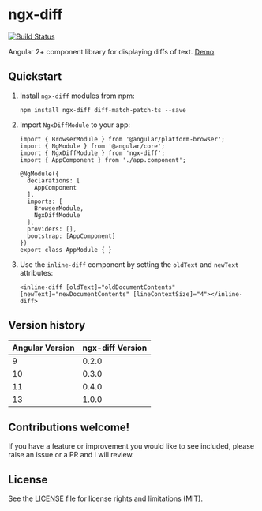 # ngx-diff

[![Build Status](https://travis-ci.org/rars/ngx-diff.svg?branch=master)](https://travis-ci.org/rars/ngx-diff)

Angular 2+ component library for displaying diffs of text. [Demo](https://rars.github.io/ngx-diff/).

## Quickstart

1. Install `ngx-diff` modules from npm:
   ```
   npm install ngx-diff diff-match-patch-ts --save
   ```
2. Import `NgxDiffModule` to your app:

   ```
   import { BrowserModule } from '@angular/platform-browser';
   import { NgModule } from '@angular/core';
   import { NgxDiffModule } from 'ngx-diff';
   import { AppComponent } from './app.component';

   @NgModule({
     declarations: [
       AppComponent
     ],
     imports: [
       BrowserModule,
       NgxDiffModule
     ],
     providers: [],
     bootstrap: [AppComponent]
   })
   export class AppModule { }
   ```

3. Use the `inline-diff` component by setting the `oldText` and `newText` attributes:
   ```
   <inline-diff [oldText]="oldDocumentContents" [newText]="newDocumentContents" [lineContextSize]="4"></inline-diff>
   ```

## Version history

| Angular Version | ngx-diff Version |
| --------------- | ---------------- |
| 9               | 0.2.0            |
| 10              | 0.3.0            |
| 11              | 0.4.0            |
| 13              | 1.0.0            |

## Contributions welcome!

If you have a feature or improvement you would like to see included, please raise an issue or a PR and I will review.

## License

See the [LICENSE](LICENSE.md) file for license rights and limitations (MIT).
